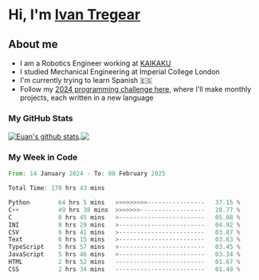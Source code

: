 # Hi, I'm [Ivan Tregear](https://www.linkedin.com/in/ivantregear/)

## About me

* I am a Robotics Engineer working at [KAIKAKU](https://github.com/KAIKAKU-AI)
* I studied Mechanical Engineering at Imperial College London
* I'm currently trying to learn Spanish :es:
* Follow my [2024 programming challenge here](https://github.com/ITregear?tab=repositories), where I'll make monthly projects, each written in a new language


### My GitHub Stats

<a href="#my-github-stats">
  <img align="center" src="https://github-readme-stats.vercel.app/api?username=itregear&count_private=true&show_icons=true&include_all_commits=true&theme=material-palenight" alt="Euan's github stats" />
</a>

<a href="#my-github-stats">
  <img align="center" src="https://github-readme-stats.vercel.app/api/top-langs/?username=itregear&layout=compact&theme=material-palenight" />
</a>

### My Week in Code
<!--START_SECTION:waka-->

```rust
From: 14 January 2024 - To: 08 February 2025

Total Time: 170 hrs 43 mins

Python        64 hrs 5 mins   >>>>>>>>>----------------   37.15 %
C++           49 hrs 38 mins  >>>>>>>------------------   28.77 %
C             8 hrs 45 mins   >------------------------   05.08 %
INI           8 hrs 29 mins   >------------------------   04.92 %
CSV           6 hrs 41 mins   >------------------------   03.87 %
Text          6 hrs 15 mins   >------------------------   03.63 %
TypeScript    5 hrs 57 mins   >------------------------   03.45 %
JavaScript    5 hrs 46 mins   >------------------------   03.34 %
HTML          2 hrs 52 mins   -------------------------   01.67 %
CSS           2 hrs 34 mins   -------------------------   01.49 %
```

<!--END_SECTION:waka-->
